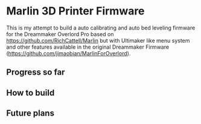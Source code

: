# Marlin 3D Printer Firmware

This is my attempt to build a auto calibrating and auto bed leveling firmware for the Dreammaker Overlord Pro based on https://github.com/RichCattell/Marlin but with Ultimaker like menu system and other features available in the original Dreammaker Firmware (https://github.com/jimaobian/MarlinForOverlord).

## Progress so far

## How to build

## Future plans
